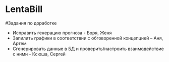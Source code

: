 # LentaBill

#Задания по доработке
- Исправить генерацию прогноза - Боря, Женя
- Запилить графики в соответствии с обговоренной концепцией – Аня, Артем
- Сгенерировать данные в БД и проверить/настроить взаимодействие с ними - Ксюша, Сергей
